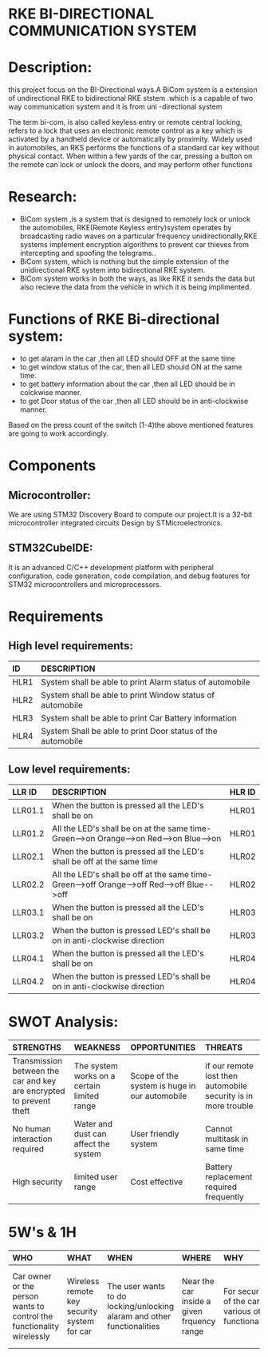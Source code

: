 # RKE BI-DIRECTIONAL COMMUNICATION SYSTEM
# Description:
this project focus on the BI-Directional ways.A BiCom system is a extension of undirectional RKE to bidirectional RKE ststem .which is a capable of two way communication system and it is from uni -directional system

The term bi-com, is also called keyless entry or remote central locking, refers to a lock that uses an electronic remote control as a key which is activated by a handheld device or automatically by proximity. Widely used in automobiles, an RKS performs the functions of a standard car key without physical contact. When within a few yards of the car, pressing a button on the remote can lock or unlock the doors, and may perform other functions
# Research:
* BiCom system ,is a system that is designed to remotely lock or unlock the automobiles, RKE(Remote Keyless entry)system operates by broadcasting radio waves on a particular frequency unidirectionally,RKE systems implement encryption algorithms to prevent car thieves from intercepting and spoofing the telegrams..
 * BiCom system, which is nothing but the simple extension of the unidirectional RKE system into bidirectional RKE system.
 * BiCom system works in both the ways, as like RKE it sends the data but also recieve the data from the vehicle in which it is being implimented.
# Functions of RKE Bi-directional system:
* to get alaram in the car ,then all LED should OFF at the same time
* to get window status of the car, then all LED should ON at the same time.
* to get battery information about the car ,then all LED should be in colckwise manner.
* to get Door status of the car ,then all LED should be in anti-clockwise manner.

Based on the press count of the switch (1-4)the above mentioned features are going to work accordingly. 
# Components
## Microcontroller:
We are using STM32 Discovery Board to compute our project.It is a 32-bit microcontroller integrated circuits Design by STMicroelectronics.
## STM32CubeIDE:
It is an advanced C/C++ development platform with peripheral configuration, code generation, code compilation, and debug features for STM32 microcontrollers and microprocessors.
# Requirements
## High level requirements:
|ID|DESCRIPTION|
|:----|:---|
|HLR1|System shall be able to print Alarm status of automobile   | 
|HLR2| System shall be able to print Window status of automobile  |
|HLR3| System shall be able to print Car Battery information  |
|HLR4| System Shall be able to print Door status of the automobile  |
## Low level requirements:
|LLR ID|DESCRIPTION| HLR ID|
|:----|:---|:---|
|LLR01.1|When the button is pressed all the LED's shall be on  |HLR01  |
|LLR01.2| All the LED's shall be on at the same time-Green-->on Orange-->on Red-->on Blue-->on  | HLR01 |
|LLR02.1|When the button is pressed all the LED's shall be off at the same time|HLR02   |
|LLR02.2|All the LED's shall be off at the same time-Green-->off Orange-->off Red-->off Blue-->off|HLR02  |
|LLR03.1|When the button is pressed all the LED's shall be on| HLR03 |
|LLR03.2|When the button is pressed LED's shall be on in anti-clockwise direction| HLR03|
|LLR04.1|When the button is pressed all the LED's shall be on|HLR04 |
|LLR04.2|When the button is pressed LED's shall be on in anti-clockwise direction| HLR04 |
# SWOT Analysis:
|STRENGTHS|WEAKNESS|OPPORTUNITIES|THREATS|
|:----|:----|:---|:----|
|Transmission between the car and key are encrypted to prevent theft|The system works on a certain limited range |Scope of the system is huge in our automobile |if our remote lost then automobile security is in more trouble|
|No human interaction required|Water and dust can affect the system |User friendly system|Cannot multitask in same time|
|High security|limited user range|Cost effective|Battery replacement required frequently|
# 5W's & 1H
|WHO|WHAT|WHEN|WHERE|WHY|HOW|
|:---|:---|:----|:----|:---|:---|
|Car owner or the person wants to control the functionality wirelessly|Wireless remote key security system for car|The user wants to do locking/unlocking alaram and other functionalities|Near the car inside a given frquency range|For security of the car and various other functionalities|By pressing down the blue button in the key remote|  


